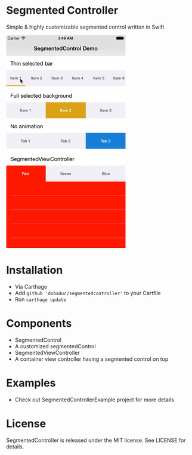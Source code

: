 # Segmented Controller
Simple &amp; highly customizable segmented control written in Swift

![SegmentedController](SegmentedController/images/SegmentedController.gif)

# Installation
- Via Carthage
 - Add `github 'dobaduc/segmentedcontroller'` to your Cartfile
 - Run `carthage update`

# Components
- SegmentedControl
 - A customized segmentedControl
- SegmentedViewController
 - A container view controller having a segmented control on top

# Examples
- Check out SegmentedControllerExample project for more details

# License
SegmentedController is released under the MIT license. See LICENSE for details.
